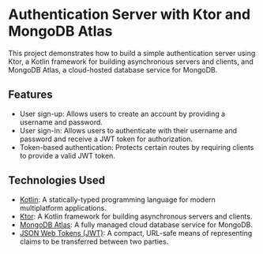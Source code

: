 # Authentication Server with Ktor and MongoDB Atlas

This project demonstrates how to build a simple authentication server using Ktor, a Kotlin framework for building asynchronous servers and clients, and MongoDB Atlas, a cloud-hosted database service for MongoDB.

## Features

- User sign-up: Allows users to create an account by providing a username and password.
- User sign-in: Allows users to authenticate with their username and password and receive a JWT token for authorization.
- Token-based authentication: Protects certain routes by requiring clients to provide a valid JWT token.

## Technologies Used

- [Kotlin](https://kotlinlang.org/): A statically-typed programming language for modern multiplatform applications.
- [Ktor](https://ktor.io/): A Kotlin framework for building asynchronous servers and clients.
- [MongoDB Atlas](https://www.mongodb.com/cloud/atlas): A fully managed cloud database service for MongoDB.
- [JSON Web Tokens (JWT)](https://jwt.io/): A compact, URL-safe means of representing claims to be transferred between two parties.


